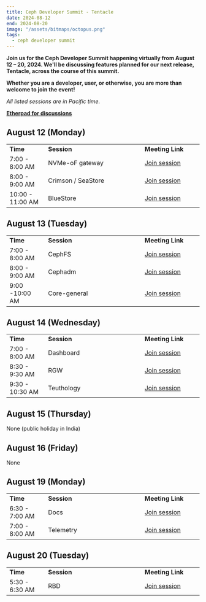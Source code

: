 ```yaml
---
title: Ceph Developer Summit - Tentacle
date: 2024-08-12
end: 2024-08-20
image: "/assets/bitmaps/octopus.png"
tags:
  - ceph developer summit
---
```


<p><strong>
Join us for the Ceph Developer Summit happening virtually from August 12 – 20, 2024.
We'll be discussing features planned for our next release, Tentacle, across the course
of this summit.
</strong></p>

<p><strong>
Whether you are a developer, user, or otherwise, you are more than welcome to join the event!
</strong></p>

<p><i>All listed sessions are in Pacific time.</p></i>

<strong><a href="https://pad.ceph.com/p/cds-tentacle">Etherpad for
discussions</a></strong>


## August 12 (Monday)

<table>
  <tr>
   <td width="20%"><strong>Time</strong>
   </td>
   <td width="50%"><strong>Session</strong>
   </td>
   <td width="30%"><strong>Meeting Link</strong>
   </td>
  </tr>
  <tr>
   <td>7:00 - 8:00 AM
   </td>
   <td>NVMe-oF gateway
   </td>
   <td><a href="https://meet.google.com/atp-kope-jmd?hs=224">Join session</a>
   </td>
  </tr>
  <tr>
   <td>8:00 - 9:00 AM
   </td>
   <td>Crimson / SeaStore
   </td>
   <td><a href="https://meet.google.com/utm-yqto-hoc?hs=224">Join session</a>
   </td>
  </tr>
  <tr>
   <td>10:00 - 11:00 AM
   </td>
   <td>BlueStore
   </td>
   <td><a href="https://meet.google.com/qxp-hpri-soy?hs=224">Join session</a>
   </td>
  </tr>
</table>

## August 13 (Tuesday)

<table>
  <tr>
   <td width="20%"><strong>Time</strong>
   </td>
   <td width="50%"><strong>Session</strong>
   </td>
   <td width="30%"><strong>Meeting Link</strong>
   </td>
  </tr>
  <tr>
   <td>7:00 - 8:00 AM
   </td>
   <td>CephFS
   </td>
   <td><a href="https://meet.google.com/qzo-vrkd-jdz?hs=224">Join session</a>
   </td>
  </tr>
  <tr>
   <td>8:00 - 9:00 AM
   </td>
   <td>Cephadm
   </td>
   <td><a href="https://meet.google.com/esx-epwk-doi?hs=224">Join session</a>
   </td>
  </tr>
  <tr>
   <td>9:00 -10:00 AM
   </td>
   <td>Core-general
   </td>
   <td><a href="https://meet.google.com/krj-hgoa-hxo?hs=224">Join session</a>
   </td>
  </tr>
</table>

## August 14 (Wednesday)

<table>
  <tr>
   <td width="20%"><strong>Time</strong>
   </td>
   <td width="50%"><strong>Session</strong>
   </td>
   <td width="30%"><strong>Meeting Link</strong>
   </td>
  </tr>
  <tr>
   <td>7:00 - 8:00 AM
   </td>
   <td>Dashboard
   </td>
   <td><a href="https://meet.google.com/eme-ojbw-cmf?hs=224">Join session</a>
   </td>
  </tr>
  <tr>
   <td>8:30 - 9:30 AM
   </td>
   <td>RGW
   </td>
   <td><a href="https://meet.google.com/xng-mtre-iym?hs=224">Join session</a>
   </td>
  </tr>
  <tr>
   <td>9:30 - 10:30 AM
   </td>
   <td>Teuthology
   </td>
   <td><a href="https://meet.google.com/xcu-etpj-cqi">Join session</a>
   </td>
  </tr>
</table>

## August 15 (Thursday)

None (public holiday in India)

## August 16 (Friday)

None

## August 19 (Monday)

<table>
  <tr>
   <td width="20%"><strong>Time</strong>
   </td>
   <td width="50%"><strong>Session</strong>
   </td>
   <td width="30%"><strong>Meeting Link</strong>
   </td>
  </tr>
  <tr>
   <td>6:30 - 7:00 AM
   </td>
   <td>Docs
   </td>
   <td><a href="https://meet.google.com/myn-mdqj-tfu?hs=224">Join session</a>
   </td>
  </tr>
  <tr>
   <td>7:00 - 8:00 AM
   </td>
   <td>Telemetry
   </td>
   <td><a href="https://meet.google.com/nbv-pxaz-fzt?hs=224">Join session</a>
   </td>
  </tr>
</table>

## August 20 (Tuesday)

<table>
  <tr>
   <td width="20%"><strong>Time</strong>
   </td>
   <td width="50%"><strong>Session</strong>
   </td>
   <td width="30%"><strong>Meeting Link</strong>
   </td>
  </tr>
  <tr>
   <td>5:30 - 6:30 AM
   </td>
   <td>RBD
   </td>
   <td><a href="https://meet.google.com/pdk-icyt-kwb?hs=224">Join session</a>
   </td>
  </tr>
</table>

